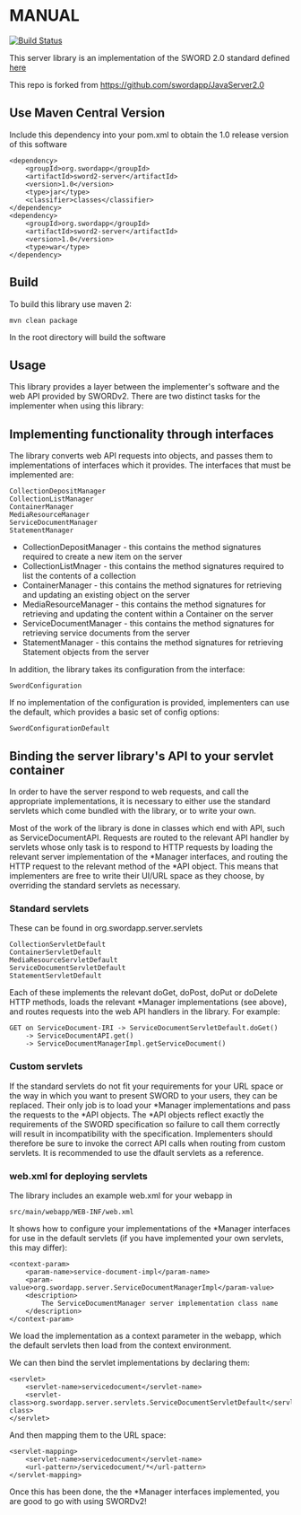 MANUAL
======
[![Build Status](https://travis-ci.org/DANS-KNAW/easy-sword2-lib.png?branch=master)](https://travis-ci.org/DANS-KNAW/easy-sword2-lib)

This server library is an implementation of the SWORD 2.0 standard defined [here](http://swordapp.org/sword-v2/sword-v2-specifications/)

This repo is forked from https://github.com/swordapp/JavaServer2.0 

Use Maven Central Version
-------------------------

Include this dependency into your pom.xml to obtain the 1.0 release version of this software

    <dependency>
        <groupId>org.swordapp</groupId>
        <artifactId>sword2-server</artifactId>
        <version>1.0</version>
        <type>jar</type>
        <classifier>classes</classifier>
    </dependency>
    <dependency>
        <groupId>org.swordapp</groupId>
        <artifactId>sword2-server</artifactId>
        <version>1.0</version>
        <type>war</type>
    </dependency>


Build
-----

To build this library use maven 2:

    mvn clean package

In the root directory will build the software

Usage
-----

This library provides a layer between the implementer's software and the web API provided by SWORDv2.  There are two distinct tasks for the implementer when using this library:

## Implementing functionality through interfaces

The library converts web API requests into objects, and passes them to implementations of interfaces which it provides.  The interfaces that must be implemented are:

    CollectionDepositManager
    CollectionListManager
    ContainerManager
    MediaResourceManager
    ServiceDocumentManager
    StatementManager

* CollectionDepositManager - this contains the method signatures required to create a new item on the server
* CollectionListMnager - this contains the method signatures required to list the contents of a collection
* ContainerManager - this contains the method signatures for retrieving and updating an existing object on the server
* MediaResourceManager - this contains the method signatures for retrieving and updating the content within a Container on the server
* ServiceDocumentManager - this contains the method signatures for retrieving service documents from the server
* StatementManager - this contains the method signatures for retrieving Statement objects from the server

In addition, the library takes its configuration from the interface:

    SwordConfiguration

If no implementation of the configuration is provided, implementers can use the default, which provides a basic set of config options:

    SwordConfigurationDefault

## Binding the server library's API to your servlet container

In order to have the server respond to web requests, and call the appropriate implementations, it is necessary to either use the standard servlets which come bundled with the library, or to write your own.

Most of the work of the library is done in classes which end with API, such as ServiceDocumentAPI.  Requests are routed to the relevant API handler by servlets whose only task is to respond to HTTP requests by loading the relevant server implementation of the *Manager interfaces, and routing the HTTP request to the relevant method of the *API object.  This means that implementers are free to write their UI/URL space as they choose, by overriding the standard servlets as necessary.

### Standard servlets

These can be found in org.swordapp.server.servlets

    CollectionServletDefault
    ContainerServletDefault
    MediaResourceServletDefault
    ServiceDocumentServletDefault
    StatementServletDefault

Each of these implements the relevant doGet, doPost, doPut or doDelete HTTP methods, loads the relevant *Manager implementations (see above), and routes requests into the web API handlers in the library.  For example:

    GET on ServiceDocument-IRI -> ServiceDocumentServletDefault.doGet() 
        -> ServiceDocumentAPI.get() 
        -> ServiceDocumentManagerImpl.getServiceDocument()

### Custom servlets

If the standard servlets do not fit your requirements for your URL space or the way in which you want to present SWORD to your users, they can be replaced.  Their only job is to load your *Manager implementations and pass the requests to the *API objects.  The *API objects reflect exactly the requirements of the SWORD specification so failure to call them correctly will result in incompatibility with the specification.  Implementers should therefore be sure to invoke the correct API calls when routing from custom servlets.  It is recommended to use the dfault servlets as a reference.

### web.xml for deploying servlets

The library includes an example web.xml for your webapp in

    src/main/webapp/WEB-INF/web.xml

It shows how to configure your implementations of the *Manager interfaces for use in the default servlets (if you have implemented your own servlets, this may differ):

    <context-param>
        <param-name>service-document-impl</param-name>
        <param-value>org.swordapp.server.ServiceDocumentManagerImpl</param-value>
        <description>
            The ServiceDocumentManager server implementation class name
        </description>
    </context-param>

We load the implementation as a context parameter in the webapp, which the default servlets then load from the context environment.

We can then bind the servlet implementations by declaring them:

    <servlet>
        <servlet-name>servicedocument</servlet-name>
        <servlet-class>org.swordapp.server.servlets.ServiceDocumentServletDefault</servlet-class>
    </servlet>

And then mapping them to the URL space:

    <servlet-mapping>
        <servlet-name>servicedocument</servlet-name>
        <url-pattern>/servicedocument/*</url-pattern>
    </servlet-mapping>

Once this has been done, the the *Manager interfaces implemented, you are good to go with using SWORDv2!
